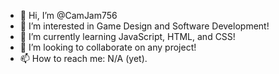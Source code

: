 - 👋 Hi, I’m @CamJam756
- 👀 I’m interested in Game Design and Software Development!
- 🌱 I’m currently learning JavaScript, HTML, and CSS!
- 💞️ I’m looking to collaborate on any project!
- 📫 How to reach me: N/A (yet). 

<!---
CamJam756/CamJam756 is a ✨ special ✨ repository because its `README.md` (this file) appears on your GitHub profile.
You can click the Preview link to take a look at your changes.
--->
